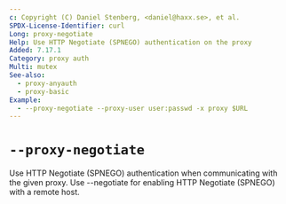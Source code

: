 ```yaml
---
c: Copyright (C) Daniel Stenberg, <daniel@haxx.se>, et al.
SPDX-License-Identifier: curl
Long: proxy-negotiate
Help: Use HTTP Negotiate (SPNEGO) authentication on the proxy
Added: 7.17.1
Category: proxy auth
Multi: mutex
See-also:
  - proxy-anyauth
  - proxy-basic
Example:
  - --proxy-negotiate --proxy-user user:passwd -x proxy $URL
---
```


# `--proxy-negotiate`

Use HTTP Negotiate (SPNEGO) authentication when communicating with the given
proxy. Use --negotiate for enabling HTTP Negotiate (SPNEGO) with a remote
host.
